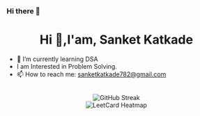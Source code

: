 ### Hi there 👋
<h1 align="center">Hi 👋,I'am, Sanket Katkade</h1>


- 🌱 I’m currently learning DSA
- I am Interested in Problem Solving.
- 📫 How to reach me: sanketkatkade782@gmail.com
<br>


<div align="center">
  <img src="https://streak-stats.demolab.com?user=Sanketkatkade&theme=dark" alt="GitHub Streak">
</div>

<div align="center">
  <img src="https://leetcard.jacoblin.cool/Sanket_07?ext=heatmap" alt="LeetCard Heatmap">
</div>





